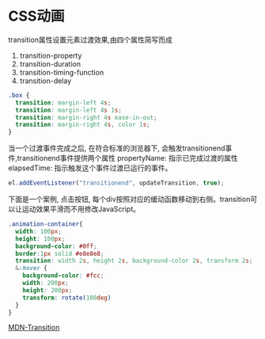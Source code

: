 # CSS动画

  transition属性设置元素过渡效果,由四个属性简写而成

1. transition-property
2. transition-duration
3. transition-timing-function
4. transition-delay

```css
.box {
  transition: margin-left 4s;
  transition: margin-left 4s 1s;
  transition: margin-right 4s ease-in-out;
  transition: margin-right 4s, color 1s;
}
```
  当一个过渡事件完成之后, 在符合标准的浏览器下, 会触发transitionend事件,transitionend事件提供两个属性
  propertyName: 指示已完成过渡的属性
  elapsedTime: 指示触发这个事件过渡已运行的事件。
```js
el.addEventListener("transitionend", updateTransition, true);
```

  下面是一个案例, 点击按钮, 每个div按照对应的缓动函数移动到右侧。transition可以让运动效果平滑而不用修改JavaScript。

<ClientOnly>
  <Css-Animation/>
</ClientOnly>

```css
.animation-container{
  width: 100px;
  height: 100px;
  background-color: #0ff;
  border:1px solid #e8e8e8;
  transition: width 2s, height 2s, background-color 2s, transform 2s;
  &:hover {
    background-color: #fcc;
    width: 200px;
    height: 200px;
    transform: rotate(180deg)
  }
}
```
[MDN-Transition]('https://developer.mozilla.org/zh-CN/docs/Web/CSS/CSS_Transitions/Using_CSS_transitions')
